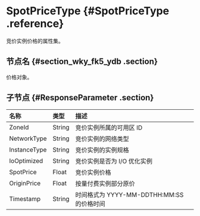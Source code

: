 # SpotPriceType {#SpotPriceType .reference}

竞价实例价格的属性集。

## 节点名 {#section_wky_fk5_ydb .section}

价格对象。

## 子节点 {#ResponseParameter .section}

|名称|类型|描述|
|:-|:-|:-|
|ZoneId|String|竞价实例所属的可用区 ID|
|NetworkType|String|竞价实例的网络类型|
|InstanceType|String|竞价实例的实例规格|
|IoOptimized|String|竞价实例是否为 I/O 优化实例|
|SpotPrice|Float|竞价实例价格|
|OriginPrice|Float|按量付费实例部分原价|
|Timestamp|String|时间格式为 YYYY-MM-DDTHH:MM:SS 的价格时间|

